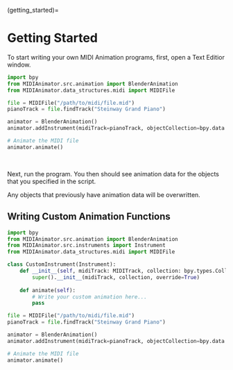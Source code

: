 (getting_started)=

# Getting Started

To start writing your own MIDI Animation programs, first, open a Text Editior window.

```python
import bpy
from MIDIAnimator.src.animation import BlenderAnimation
from MIDIAnimator.data_structures.midi import MIDIFile

file = MIDIFile("/path/to/midi/file.mid")
pianoTrack = file.findTrack("Steinway Grand Piano")

animator = BlenderAnimation()
animator.addInstrument(midiTrack=pianoTrack, objectCollection=bpy.data.collections['Cubes'], custom=CustomInstrument)

# Animate the MIDI file
animator.animate()
```

<br>

Next, run the program. You then should see animation data for the objects that you specified in the script.

Any objects that previously have animation data will be overwritten.



## Writing Custom Animation Functions

```python
import bpy
from MIDIAnimator.src.animation import BlenderAnimation
from MIDIAnimator.src.instruments import Instrument
from MIDIAnimator.data_structures.midi import MIDIFile

class CustomInstrument(Instrument):
    def __init__(self, midiTrack: MIDITrack, collection: bpy.types.Collection, **kwargs):
        super().__init__(midiTrack, collection, override=True)
    
    def animate(self):
        # Write your custom animation here...
        pass

file = MIDIFile("/path/to/midi/file.mid")
pianoTrack = file.findTrack("Steinway Grand Piano")

animator = BlenderAnimation()
animator.addInstrument(midiTrack=pianoTrack, objectCollection=bpy.data.collections['Cubes'], custom=CustomInstrument)

# Animate the MIDI file
animator.animate()
```

